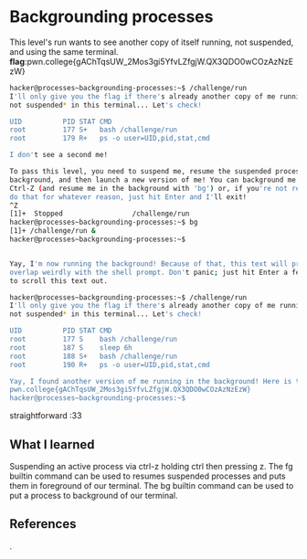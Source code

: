 # Backgrounding processes
This level's run wants to see another copy of itself running, not suspended, and using the same terminal. 
**flag**:pwn.college{gAChTqsUW_2Mos3gi5YfvLZfgjW.QX3QDO0wCOzAzNzEzW}


```bash
hacker@processes~backgrounding-processes:~$ /challenge/run
I'll only give you the flag if there's already another copy of me running *and 
not suspended* in this terminal... Let's check!

UID          PID STAT CMD
root         177 S+   bash /challenge/run
root         179 R+   ps -o user=UID,pid,stat,cmd

I don't see a second me!

To pass this level, you need to suspend me, resume the suspended process in the 
background, and then launch a new version of me! You can background me with 
Ctrl-Z (and resume me in the background with 'bg') or, if you're not ready to 
do that for whatever reason, just hit Enter and I'll exit!
^Z
[1]+  Stopped                 /challenge/run
hacker@processes~backgrounding-processes:~$ bg
[1]+ /challenge/run &
hacker@processes~backgrounding-processes:~$ 


Yay, I'm now running the background! Because of that, this text will probably 
overlap weirdly with the shell prompt. Don't panic; just hit Enter a few times 
to scroll this text out.

hacker@processes~backgrounding-processes:~$ /challenge/run
I'll only give you the flag if there's already another copy of me running *and 
not suspended* in this terminal... Let's check!

UID          PID STAT CMD
root         177 S    bash /challenge/run
root         187 S    sleep 6h
root         188 S+   bash /challenge/run
root         190 R+   ps -o user=UID,pid,stat,cmd

Yay, I found another version of me running in the background! Here is the flag:
pwn.college{gAChTqsUW_2Mos3gi5YfvLZfgjW.QX3QDO0wCOzAzNzEzW}
hacker@processes~backgrounding-processes:~$ 

```
straightforward :33
## What I learned
Suspending an active process via ctrl-z
holding ctrl then pressing z.
The fg builtin command can be used to resumes suspended processes and puts them in foreground of our terminal.
The bg builtin command can be used to put a process to background of our terminal.

## References 
.